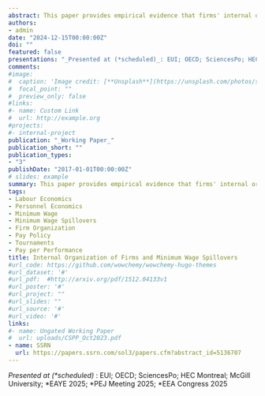 ```yaml
---
abstract: This paper provides empirical evidence that firms' internal organization and associated pay policies shape the propagation of minimum wage spillovers. Rigid, tournament-like firms use between-level pay differentials to incentivize workers and respond to minimum wage hikes by raising wages up the hierarchy, amplifying spillovers.  Flexible firms rely more on individual wage-setting and can limit spillovers. Using rich administrative employer-employee data from Portugal, I construct measures of firm rigidity to examine how organizational structure shapes the strength of spillovers. Spillovers from the minimum wage reach the 47th percentile of the wage distribution, and represent around 40% of the direct effect on minimum wage workers. I show that spillovers are up to 40% stronger in rigid firms. I build a simple model of firm organization and pay policies that helps rationalize these findings. The result has broad implications for a wide range of shocks that shift relative pay within firms.
authors:
- admin
date: "2024-12-15T00:00:00Z"
doi: ""
featured: false
presentations: "_Presented at (*scheduled)_: EUI; OECD; SciencesPo; HEC Montreal; McGill University; *EAYE2025; *PEJ Meeting 2025; *EEA Congress 2025"
comments: 
#image:
#  caption: 'Image credit: [**Unsplash**](https://unsplash.com/photos/s9CC2SKySJM)'
#  focal_point: ""
#  preview_only: false
#links:
#- name: Custom Link
#  url: http://example.org
#projects:
#- internal-project
publication: "_Working Paper_"
publication_short: ""
publication_types:
- "3"
publishDate: "2017-01-01T00:00:00Z"
# slides: example
summary: This paper provides empirical evidence that firms' internal organization and associated pay policies shape the propagation of minimum wage spillovers. Rigid, tournament-like firms use between-level pay differentials to incentivize workers and respond to minimum wage hikes by raising wages up the hierarchy, amplifying spillovers.  Flexible firms rely more on individual wage-setting and can limit spillovers. Using rich administrative employer-employee data from Portugal, I construct measures of firm rigidity to examine how organizational structure shapes the strength of spillovers. Spillovers from the minimum wage reach the 47th percentile of the wage distribution, and represent around 40% of the direct effect on minimum wage workers. I show that spillovers are up to 40% stronger in rigid firms. I build a simple model of firm organization and pay policies that helps rationalize these findings. The result has broad implications for a wide range of shocks that shift relative pay within firms.
tags:
- Labour Economics
- Personnel Economics
- Minimum Wage
- Minimum Wage Spillovers
- Firm Organization 
- Pay Policy
- Tournaments
- Pay per Performance
title: Internal Organization of Firms and Minimum Wage Spillovers 
#url_code: https://github.com/wowchemy/wowchemy-hugo-themes
#url_dataset: '#'
#url_pdf:  #http://arxiv.org/pdf/1512.04133v1
#url_poster: '#'
#url_project: ""
#url_slides: ""
#url_source: '#'
#url_video: '#'
links:
#- name: Ungated Working Paper
#  url: uploads/CSPP_Oct2023.pdf
- name: SSRN
  url: https://papers.ssrn.com/sol3/papers.cfm?abstract_id=5136707
---
```


_Presented at (*scheduled)_ : EUI; OECD; SciencesPo; HEC Montreal; McGill University; *EAYE 2025; *PEJ Meeting 2025; *EEA Congress 2025